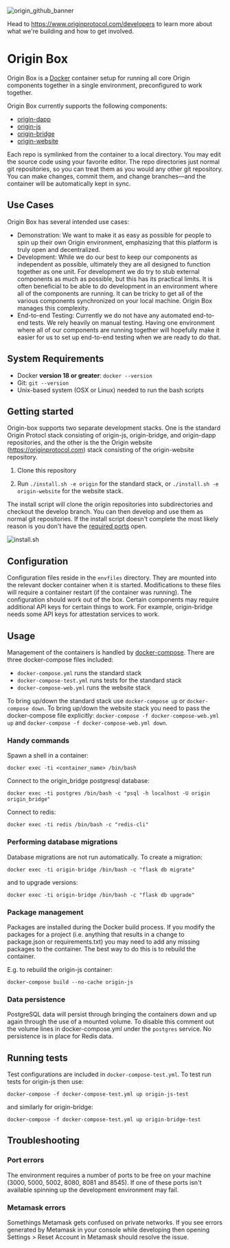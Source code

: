 ![origin_github_banner](https://user-images.githubusercontent.com/673455/37314301-f8db9a90-2618-11e8-8fee-b44f38febf38.png)

Head to https://www.originprotocol.com/developers to learn more about what we're building and how to get involved.

# Origin Box

Origin Box is a [Docker](https://www.docker.com/) container setup for running all core Origin components together in a single environment, preconfigured to work together.

Origin Box currently supports the following components:
- [origin-dapp](https://github.com/OriginProtocol/origin-dapp)
- [origin-js](https://github.com/OriginProtocol/origin-js)
- [origin-bridge](https://github.com/originprotocol/origin-bridge)
- [origin-website](https://github.com/originprotocol/origin-website)

Each repo is symlinked from the container to a local directory. You may edit the source code using your favorite editor. The repo directories just normal git repositories, so you can treat them as you would any other git repository. You can make changes, commit them, and change branches—and the container will be automatically kept in sync.

## Use Cases

Origin Box has several intended use cases:
- Demonstration: We want to make it as easy as possible for people to spin up their own Origin environment, emphasizing that this platform is truly open and decentralized.
- Development: While we do our best to keep our components as independent as possible, ultimately they are all designed to function together as one unit. For development we do try to stub external components as much as possible, but this has its practical limits. It is often beneficial to be able to do development in an environment where all of the components are running. It can be tricky to get all of the various components synchronized on your local machine. Origin Box manages this complexity.
- End-to-end Testing: Currently we do not have any automated end-to-end tests. We rely heavily on manual testing. Having one environment where all of our components are running together will hopefully make it easier for us to set up end-to-end testing when we are ready to do that.

## System Requirements

- Docker **version 18 or greater**:
`docker --version`
- Git:
`git --version`
- Unix-based system (OSX or Linux) needed to run the bash scripts

## Getting started

Origin-box supports two separate development stacks. One is the standard Origin Protocl stack consisting of origin-js, origin-bridge, and origin-dapp repositories, and the other is the the Origin website (https://originprotocol.com) stack consisting of the origin-website repository.

1. Clone this repository

2. Run `./install.sh -e origin` for the standard stack, or `./install.sh -e origin-website` for the website stack.

The install script will clone the origin repositories into subdirectories and checkout the develop branch. You can then develop and use them as normal git repositories. If the install script doesn't complete the most likely reason is you don't have the [required ports](#port-errors) open.

![install.sh](https://raw.githubusercontent.com/OriginProtocol/origin-box/compose/screenshot.png)

## Configuration

Configuration files reside in the `envfiles` directory. They are mounted into the relevant docker container when it is started. Modifications to these files will require a container restart (if the container was running). The configuration should work out of the box. Certain components may require additional API keys for certain things to work. For example, origin-bridge needs some API keys for attestation services to work.

## Usage

Management of the containers is handled by [docker-compose](https://docs.docker.com/compose/). There are three docker-compose files included:

- `docker-compose.yml` runs the standard stack
- `docker-compose-test.yml` runs tests for the standard stack
- `docker-compose-web.yml` runs the website stack

To bring up/down the standard stack use `docker-compose up` or `docker-compose down`. To bring up/down the website stack you need to pass the docker-compose file explicitly: `docker-compose -f docker-compose-web.yml up` and `docker-compose -f docker-compose-web.yml down`.

### Handy commands

Spawn a shell in a container:

	docker exec -ti <container_name> /bin/bash

Connect to the origin_bridge postgresql database:

	docker exec -ti postgres /bin/bash -c "psql -h localhost -U origin origin_bridge"

Connect to redis:

	docker exec -ti redis /bin/bash -c "redis-cli"

### Performing database migrations

Database migrations are not run automatically. To create a migration:

	docker exec -ti origin-bridge /bin/bash -c "flask db migrate"

and to upgrade versions:

	docker exec -ti origin-bridge /bin/bash -c "flask db upgrade"

### Package management

Packages are installed during the Docker build process. If you modify the packages for a project (i.e. anything that results in a change to package.json or requirements.txt) you may need to add any missing packages to the container. The best way to do this is to rebuild the container.

E.g. to rebuild the origin-js container:

	docker-compose build --no-cache origin-js

### Data persistence

PostgreSQL data will persist through bringing the containers down and up again through the use of a mounted volume. To disable this comment out the volume lines in docker-compose.yml under the `postgres` service. No persistence is in place for Redis data.

## Running tests

Test configurations are included in `docker-compose-test.yml`. To test run tests for origin-js then use:

	docker-compose -f docker-compose-test.yml up origin-js-test

and similarly for origin-bridge:

	docker-compose -f docker-compose-test.yml up origin-bridge-test

## Troubleshooting

### Port errors

The environment requires a number of ports to be free on your machine (3000, 5000, 5002, 8080, 8081 and 8545). If one of these ports isn't available spinning up the development environment may fail.

### Metamask errors

Somethings Metamask gets confused on private networks. If you see errors generated by Metamask in your console while developing then opening Settings > Reset Account in Metamask should resolve the issue.
